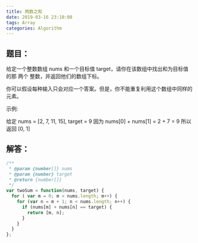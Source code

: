 ```yaml
---
title: 两数之和
date: 2019-03-16 23:10:08
tags: Array
categories: Algorithm 
---
```


## 题目：

给定一个整数数组 nums 和一个目标值 target，请你在该数组中找出和为目标值的那 两个 整数，并返回他们的数组下标。

你可以假设每种输入只会对应一个答案。但是，你不能重复利用这个数组中同样的元素。

示例:

给定 nums = [2, 7, 11, 15], target = 9
因为 nums[0] + nums[1] = 2 + 7 = 9
所以返回 [0, 1]

## 解答：
``` js
/**
 * @param {number[]} nums
 * @param {number} target
 * @return {number[]}
 */
var twoSum = function(nums, target) {
  for ( var m = 0; m < nums.length; m++) {
    for (var n = m + 1; n < nums.length; n++) {
      if (nums[m] + nums[n] == target) {
        return [m, n];
      }
    }
  }
};
```